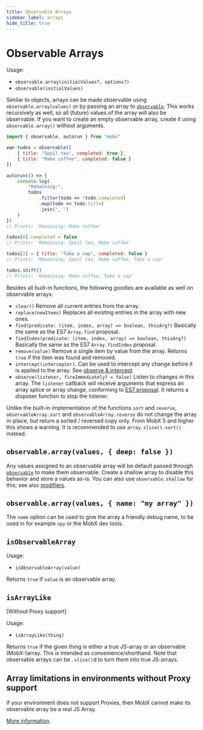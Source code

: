 ```yaml
---
title: Observable Arrays
sidebar_label: arrays
hide_title: true
---
```


<script async type="text/javascript" src="//cdn.carbonads.com/carbon.js?serve=CEBD4KQ7&placement=mobxjsorg" id="_carbonads_js"></script>

# Observable Arrays

Usage:

-   `observable.array(initialValues?, options?)`
-   `observable(initialValues)`

Similar to objects, arrays can be made observable using `observable.array(values)` or by passing an array to [`observable`](observable.md).
This works recursively as well, so all (future) values of the array will also be observable. If you want to create an empty observable array, create it using
`observable.array()` without arguments.

```javascript
import { observable, autorun } from "mobx"

var todos = observable([
    { title: "Spoil tea", completed: true },
    { title: "Make coffee", completed: false }
])

autorun(() => {
    console.log(
        "Remaining:",
        todos
            .filter(todo => !todo.completed)
            .map(todo => todo.title)
            .join(", ")
    )
})
// Prints: 'Remaining: Make coffee'

todos[0].completed = false
// Prints: 'Remaining: Spoil tea, Make coffee'

todos[2] = { title: "Take a nap", completed: false }
// Prints: 'Remaining: Spoil tea, Make coffee, Take a nap'

todos.shift()
// Prints: 'Remaining: Make coffee, Take a nap'
```

Besides all built-in functions, the following goodies are available as well on observable arrays:

-   `clear()` Remove all current entries from the array.
-   `replace(newItems)` Replaces all existing entries in the array with new ones.
-   `find(predicate: (item, index, array) => boolean, thisArg?)` Basically the same as the ES7 `Array.find` proposal.
-   `findIndex(predicate: (item, index, array) => boolean, thisArg?)` Basically the same as the ES7 `Array.findIndex` proposal.
-   `remove(value)` Remove a single item by value from the array. Returns `true` if the item was found and removed.
-   `intercept(interceptor)`. Can be used to intercept any change before it is applied to the array. See [observe & intercept](observe.md)
-   `observe(listener, fireImmediately? = false)` Listen to changes in this array. The `listener` callback will receive arguments that express an array splice or array change, conforming to [ES7 proposal](https://developer.mozilla.org/en-US/docs/Web/JavaScript/Reference/Global_Objects/Array/observe). It returns a disposer function to stop the listener.

Unlike the built-in implementation of the functions `sort` and `reverse`, `observableArray.sort` and `observableArray.reverse` do not change the array in-place, but return a sorted / reversed copy only. From MobX 5 and higher this shows a warning. It is recommended to use `array.slice().sort()` instead.

## `observable.array(values, { deep: false })`

Any values assigned to an observable array will be default passed through [`observable`](observable.md) to make them observable.
Create a shallow array to disable this behavior and store a values as-is. You
can also use `observable.shallow` for this; see also [modifiers](modifiers.md).

## `observable.array(values, { name: "my array" })`

The `name` option can be used to give the array a friendly debug name, to be used in for example `spy` or the MobX dev tools.

## `isObservableArray`

Usage:

-   `isObservableArray(value)`

Returns `true` if `value` is an observable array.

## `isArrayLike`

[Without Proxy support]

Usage:

-   `isArrayLike(thing)`

Returns `true` if the given thing is either a true JS-array or an observable (MobX-)array. This is intended as convenience/shorthand. Note that observable arrays can be `.slice()`d to turn them into true JS-arrays.

## Array limitations in environments without Proxy support

If your environment does not support Proxies, then MobX cannot make its observable array be a real JS Array.

[More information](../best/limitations-without-proxies.md).

